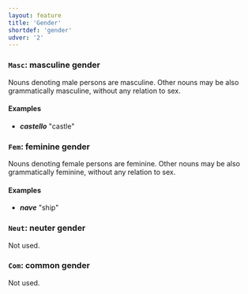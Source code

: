 ```yaml
---
layout: feature
title: 'Gender'
shortdef: 'gender'
udver: '2'
---
```


### `Masc`: masculine gender

Nouns denoting male persons are masculine. Other nouns may be also
grammatically masculine, without any relation to sex.

#### Examples

* _<b>castello</b>_ "castle"

### `Fem`: feminine gender

Nouns denoting female persons are feminine. Other nouns may be also
grammatically feminine, without any relation to sex.

#### Examples

* _<b>nave</b>_ "ship"

### `Neut`: neuter gender

Not used.

### `Com`: common gender

Not used.
